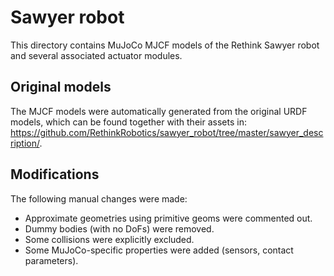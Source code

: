 # Sawyer robot

This directory contains MuJoCo MJCF models of the Rethink Sawyer robot and
several associated actuator modules.

## Original models

The MJCF models were automatically generated from the original URDF models,
which can be found together with their assets in:
https://github.com/RethinkRobotics/sawyer_robot/tree/master/sawyer_description/.

## Modifications

The following manual changes were made:

* Approximate geometries using primitive geoms were commented out.
* Dummy bodies (with no DoFs) were removed.
* Some collisions were explicitly excluded.
* Some MuJoCo-specific properties were added (sensors, contact parameters).
